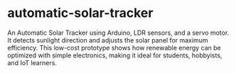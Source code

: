 # automatic-solar-tracker
An Automatic Solar Tracker using Arduino, LDR sensors, and a servo motor.  It detects sunlight direction and adjusts the solar panel for maximum efficiency.  This low-cost prototype shows how renewable energy can be optimized with simple  electronics, making it ideal for students, hobbyists, and IoT learners.
